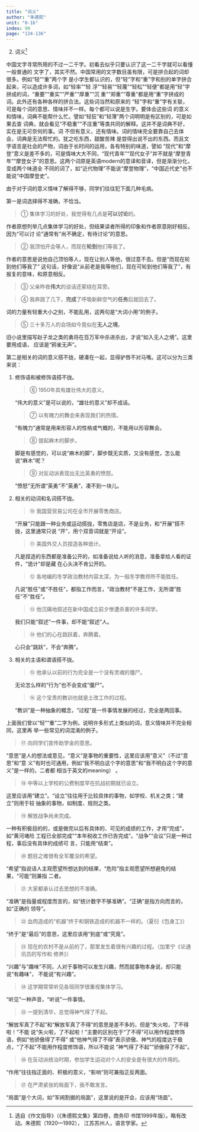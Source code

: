 ```yaml
---
title: "词义"
author: "朱德熙"
unit: "8-1b"
index: 99
page: "134-136"
---
```


2. 词义[^4-a]

中国文字寻常所用的不过一二千字。初看去似乎只要认识了这一二千字就可以看懂一般普通的
文字了，其实不然。中国常用的文字数目虽有限，可是拼合起的词却很多。例如“轻”“重”两个字
是小学生都认识的，但“轻”字和“重”字和别的单字拼合起来，可以造成许多词，如“轻率”“轻
浮”“轻易”“轻蔑”“轻松”“轻便”都是用“轻”字拼成的词，“重要”“重实”“严重”“厚重”“沉
重”“郑重”“尊重”都是用“重”字拼成的词。此外还有各种各样的拼合法。这些词当然和原来的
“轻”字和“重”字有关联，可是每个词的意思、情味并不一样。每个都可以说是生字。要体会这些词
的意义和情味，词典不能帮什么忙。譬如“轻狂”和“轻薄”两个词明明是有区别的，可是如果去查
词典，就会看见“不稳重”“不庄重”等类共同的解释。这并不是词典不好，实在是无可奈何的事。词
不但有意义，还有情味。词的情味完全要靠自己去体会，词典是无法帮忙的。犹之吃东西，甜酸苦辣
是尝得出说不出的东西。而且文字语言是社会的产物，词由于长时间的运用，各有特别的味道，譬如
“现代”和“摩登”意义是差不多的，可是情味大大不同，“现代青年”“现代女子”并不就是“摩登青
年”“摩登女子”的意思。这两个词原是英语modern的意译和音译，但是渐渐分化，变成两个味道全
不同的词了，如“近代物理”不能说“摩登物理”，“中国近代史”也不能说“中国摩登史”。

由于对于词的意义情味了解得不够，同学们往往犯下面几种毛病。

第一是词选择得不准确，不恰当。

> ① 集体学习的好处，我觉得有几点是**可以讨论**的。

作者原想列举几点集体学习的好处，但结果读者所得的印象和作者原意刚好相反。因为“可以讨
论”通常有“尚不确定，有待讨论”的意思。

> ② 我顶怕开会等人，而现在**轮到**他们等我了。

作者的意思是说他自己顶怕等人，现在让别人等他，很过意不去。但是“而现在轮到他们等我了”
这句话，好像说“从前老是我等他们，现在可轮到他们等我了”，有报复的意味，和原意相反。

> ③ 父亲昨夜**伟大**的谈话还萦绕在耳旁。

[^4-a]: 选自《作文指导》（《朱德熙文集》第四卷，商务印
    书馆1999年版）。略有改动。朱德熙（1920—1992），
    江苏苏州人，语言学家。

> ④ 我奔跳了几下，**完成**了呼吸新鲜空气的**任务**后就回去了。

词的力量有轻重大小之别，不能乱用，这两句是“大词小用”的例子。

> ⑤ 三十多万人的会场如今竟似在**无人之境**。

旧小说里描写赵子龙之类的勇将在百万军中杀进杀出，才说“如入无人之境”。这里要用成语，
应该是“鸦雀无声”。

第二是相关的词的意义搭不拢，硬凑在一起，显得驴唇不对马嘴。这可以分为三类来说：

1. 修饰语和被修饰语搭不拢。

    > ⑥ 1950年具有雄壮伟大的意义。

    “伟大的意义”是可以说的，“雄壮的意义”却不成话。

    > ⑦ 以有魄力的舞会来表现我们的热情。

    “有魄力”通常是用来形容人的性格或气概的，不能用以形容舞会。

    > ⑧ 提起麻木的脚步。

    脚是有感觉的，可以说“麻木的脚”，脚步既无实质，又没有感觉，怎么能说“麻木”呢？

    > ⑨ 对反动派表现出无比英勇的愤怒。

    “愤怒”无所谓“英勇”不“英勇”，凑不到一块儿。

2. 相关的动词和名词搭不拢。

    > ⑩ 我国营贸易公司在全市开展零售商店。

    “开展”只能跟一种业务或运动搭拢，零售店是店，不是业务，和“开展”搭不拢，这里通常只说
    “开”，用个双音词就是“开设”。

    > ⑪ 美国外交人员捏造各种诡计。

    凡是捏造的东西都是准备公开的，如准备说给人听的消息，准备拿给人看的证件，“诡计”却是藏
    在心头决不肯公开的。

    > ⑫ 各地编的冬学政治教材内容太深，为一般冬学教师所不能胜任。

    凡说“胜任”或“不胜任”，都指工作而言，“政治教材”不是工作，无所谓“胜任”不“胜任”。

    > ⑬ 他沉痛地叙述在新中国成立前夕惨遭杀害的许多同学。

    我们只能“叙述”一件事，却不能“叙述”人。

    > ⑭ 他们的心在跳跃着，奔腾着。

    心只会“跳跃”，不会“奔腾”。

3. 相关的主语和谓语搭不拢。

    > ⑮ 他承认以前的行为完全是一个没有灵魂的僵尸。

    无论怎么样的“行为”也不会变成“僵尸”。

    > ⑯ 这个宝贵的教训也就是土改工作的过程。

    “教训”是一种抽象的概念，“过程”是一件事情发展的经过，完全是两回事。

上面我们曾以“轻”“重”二字为例，说明许多形式上类似的词，意义情味并不完全相同，这里再
举一些常见的词混淆的例子。

> ⑰ 向同学们宣传助学金的意思。

“意思”是人的想法或意见，“意义”是事物的重要性，这里应该用“意义”（不过“意思”和“意
义”有时也可通用，例如“我不明白这个字的意思”和“我不明白这个字的意义”是一样的，二者都
相当于英文的meaning） 。

> ⑱ 中等以上学校的公费制度早在抗战初期就已设立。

这里应该用“建立”。“设立”往往用于比较具体的事物，如学校、机关之类；“建立”则用于较
抽象的事物，如制度、规则之类。

> ⑲ 解放战争尚未完成。

一种有积极目的的，或是做完以后有具体的、可见的成绩的工作，才用“完成”，如“黄河堵险
工程已全部完成”“本年税收工作已告完成”。“战争”“会议”只是一种过程，事后没有具体的成绩可
言，只能用“结束”。

> ⑳ 题目之难很有全军覆没的希望。

“希望”指说话人主观愿望所想达到的结果，“危险”指主观愿望所想避免的结果，“可能”则兼指
二者。

> ㉑ 大家都承认过去思想的不准确。

“准确”是指量或程度而言的，如“统计数字不够准确”。“正确”是指方向而言的，如“正确的
领导”。

> ㉒ 血肉造成的“机器”终于和钢铁造成的机器不一样的。（夏衍《包身工》）

“终于”是“最后”的意思，这里应该用“到底”或“究竟”。

> ㉓ 现在的农村不是从前的了，那里发生着很有兴趣的过程。（加里宁《论通讯员的写作和
> 修养》）

“兴趣”与“趣味”不同，人对于事物可以发生兴趣，然而就事物本身说，却只能说“有趣味”，
不能说“有兴趣”。

> ㉔ 这学期常常听见各班同学很重视集体学习。

“听见”一种声音，“听说”一件事情。

> ㉕ 一提到清华，总觉得神气得了不起。

“解放军真了不起”和“解放军真了不得”的意思是差不多的，但是“失火啦，了不得啦！”不能
说“失火啦，了不起啦！”主要的区别在于“了不得”可以用作程度修饰语，例如“他骄傲得了不得”
或“他神气得了不得”表示骄傲、神气的程度达于极点，“了不起”不能用作程度修饰语，所以不能说
“神气得了不起”“骄傲得了不起”。

> ㉖ 在反动派统治时期，参加学生运动对个人的安全是有很大的作用的。

“作用”往往指正面的、积极的意义，“影响”则可兼指正反两面。

> ㉗ 在严肃紧张的局面下，我不敢发言。

“局面”是个大词，如“军阀割据的局面”，这里说的是开会，应该用“场面”。
